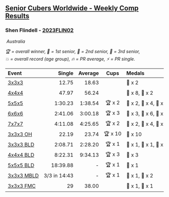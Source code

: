 <style>table {white-space: nowrap;}</style>
<link rel="stylesheet" type="text/css" href="/scw-comp/css/flags.css" />

## [Senior Cubers Worldwide - Weekly Comp Results](/scw-comp/results/)
### Shen Flindell - [2023FLIN02](https://www.worldcubeassociation.org/persons/2023FLIN02)

<i class="flag flag-AU" />&nbsp;Australia

<span style="white-space: nowrap;">🏆 = overall winner</span>, <span style="white-space: nowrap;">🥇 = 1st senior</span>, <span style="white-space: nowrap;">🥈 = 2nd senior</span>, <span style="white-space: nowrap;">🥉 = 3rd senior</span>, <span style="white-space: nowrap;">💥 = overall record (age group)</span>, <span style="white-space: nowrap;">🔥 = PR average</span>, <span style="white-space: nowrap;">⚡ = PR single</span>.

| Event | Single | Average | Cups | Medals | Achievements|
| :-- | --: | --: | :--: | :-- | :-- |
| [3x3x3](333.md) | 12.75 | 18.63 |  | 🥉 x 2 | 🔥 x 3, ⚡ x 3 |
| [4x4x4](444.md) | 47.97 | 56.24 |  | 🥈 x 8, 🥉 x 2 | 🔥 x 5, ⚡ x 3 |
| [5x5x5](555.md) | 1:30.23 | 1:38.54 | 🏆 x 2 | 🥇 x 2, 🥈 x 4, 🥉 x 4 | 💥 x 2, 🔥 x 3, ⚡ x 3 |
| [6x6x6](666.md) | 2:41.06 | 3:00.18 | 🏆 x 3 | 🥇 x 3, 🥈 x 6, 🥉 x 1 | 💥 x 2, 🔥 x 3, ⚡ x 3 |
| [7x7x7](777.md) | 4:11.08 | 4:25.65 | 🏆 x 2 | 🥇 x 2, 🥈 x 4, 🥉 x 3 | 💥 x 4, 🔥 x 4, ⚡ x 3 |
| [3x3x3 OH](333oh.md) | 22.19 | 23.74 | 🏆 x 10 | 🥇 x 10 | 💥 x 4, 🔥 x 4, ⚡ x 1 |
| [3x3x3 BLD](333bf.md) | 2:08.71 | 2:28.20 | 🏆 x 1 | 🥇 x 1, 🥈 x 1, 🥉 x 3 | 🔥 x 1, ⚡ x 2 |
| [4x4x4 BLD](444bf.md) | 8:22.31 | 9:34.13 | 🏆 x 3 | 🥇 x 3 | 💥 x 1, 🔥 x 1, ⚡ x 2 |
| [5x5x5 BLD](555bf.md) | 18:39.88 | - | 🏆 x 1 | 🥇 x 1 | ⚡ x 1 |
| [3x3x3 MBLD](333mbf.md) | 3/3 in 14:43 | - | 🏆 x 1 | 🥇 x 1, 🥈 x 2 | ⚡ x 1 |
| [3x3x3 FMC](333fm.md) | 29 | 38.00 |  | 🥈 x 1, 🥉 x 1 | 🔥 x 1, ⚡ x 2 |

<!-- Global site tag (gtag.js) - Google Analytics -->
<script async src="https://www.googletagmanager.com/gtag/js?id=UA-86348435-3"></script>
<script>window.dataLayer = window.dataLayer || []; function gtag() {dataLayer.push(arguments);} gtag('js', new Date()); gtag('config', 'UA-86348435-3');</script>
